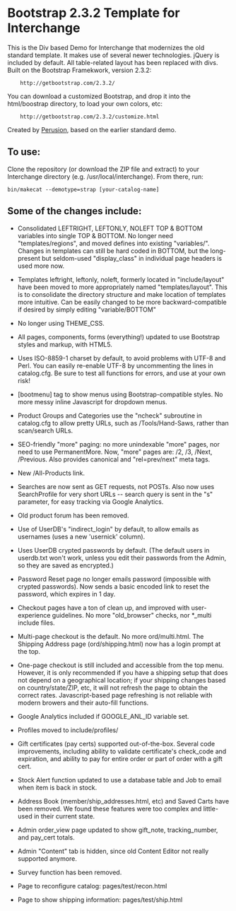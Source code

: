 Bootstrap 2.3.2 Template for Interchange
========================================

This is the Div based Demo for Interchange that modernizes the old
standard template. It makes use of several newer technologies. jQuery is
included by default. All table-related layout has been replaced with
divs. Built on the Bootstrap Framekwork, version 2.3.2:

        http://getbootstrap.com/2.3.2/

You can download a customized Bootstrap, and drop it into the
html/boostrap directory, to load your own colors, etc:

        http://getbootstrap.com/2.3.2/customize.html

Created by [Perusion](http://perusion.com), based on the earlier
standard demo.

To use:
-------

Clone the repository (or download the ZIP file and extract) to your
Interchange directory (e.g. /usr/local/interchange). From there, run:

	bin/makecat --demotype=strap [your-catalog-name]

Some of the changes include:
----------------------------

* Consolidated LEFTRIGHT, LEFTONLY, NOLEFT TOP & BOTTOM variables into
  single TOP & BOTTOM. No longer need "templates/regions", and moved
  defines into existing "variables/". Changes in templates can still be
  hard coded in BOTTOM, but the long-present but seldom-used
  "display_class" in individual page headers is used more now.

* Templates leftright, leftonly, noleft, formerly located in
  "include/layout" have been moved to more appropriately named
  "templates/layout". This is to consolidate the directory structure and
  make location of templates more intuitive. Can be easily changed to be
  more backward-compatible if desired by simply editing
  "variable/BOTTOM"

* No longer using THEME_CSS.

* All pages, components, forms (everything!) updated to use
  Bootstrap styles and markup, with HTML5.

* Uses ISO-8859-1 charset by default, to avoid problems with UTF-8 and
  Perl. You can easily re-enable UTF-8 by uncommenting the lines in
  catalog.cfg. Be sure to test all functions for errors, and use at
  your own risk!

* [bootmenu] tag to show menus using Bootstrap-compatible styles. No
  more messy inline Javascript for dropdown menus.

* Product Groups and Categories use the "ncheck" subroutine in
  catalog.cfg to allow pretty URLs, such as /Tools/Hand-Saws, rather
  than scan/search URLs.

* SEO-friendly "more" paging: no more unindexable "more" pages, nor need
  to use PermanentMore. Now, "more" pages are: /2, /3, /Next, /Previous.
  Also provides canonical and "rel=prev/next" meta tags.

* New /All-Products link.

* Searches are now sent as GET requests, not POSTs. Also now uses
  SearchProfile for very short URLs -- search query is sent in the "s"
  parameter, for easy tracking via Google Analytics.

* Old product forum has been removed.

* Use of UserDB's "indirect_login" by default, to allow emails as
  usernames (uses a new 'usernick' column).

* Uses UserDB crypted passwords by default. (The default users in
  userdb.txt won't work, unless you edit their passwords from the
  Admin, so they are saved as encrypted.)

* Password Reset page no longer emails password (impossible with crypted
  passwords). Now sends a basic encoded link to reset the password,
  which expires in 1 day.

* Checkout pages have a ton of clean up, and improved with user-
  experience guidelines. No more "old_browser" checks, nor *_multi
  include files.

* Multi-page checkout is the default. No more ord/multi.html. The
  Shipping Address page (ord/shipping.html) now has a login prompt
  at the top.

* One-page checkout is still included and accessible from the top menu.
  However, it is only recommended if you have a shipping setup that does
  not depend on a geographical location; if your shipping changes
  based on country/state/ZIP, etc, it will not refresh the page to
  obtain the correct rates. Javascript-based page refreshing is not
  reliable with modern browers and their auto-fill functions.

* Google Analytics included if GOOGLE_ANL_ID variable set.

* Profiles moved to include/profiles/

* Gift certificates (pay certs) supported out-of-the-box. Several code
  improvements, including ability to validate certificate's check_code
  and expiration, and ability to pay for entire order or part of order
  with a gift cert.

* Stock Alert function updated to use a database table and Job to email
  when item is back in stock.

* Address Book (member/ship_addresses.html, etc) and Saved Carts have
  been removed. We found these features were too complex and little-used
  in their current state.

* Admin order_view page updated to show gift_note, tracking_number, and
  pay_cert totals.

* Admin "Content" tab is hidden, since old Content Editor not really
  supported anymore.

* Survey function has been removed.

* Page to reconfigure catalog: pages/test/recon.html

* Page to show shipping information: pages/test/ship.html
